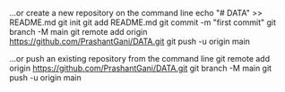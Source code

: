 …or create a new repository on the command line
echo "# DATA" >> README.md
git init
git add README.md
git commit -m "first commit"
git branch -M main
git remote add origin https://github.com/PrashantGani/DATA.git
git push -u origin main


…or push an existing repository from the command line
git remote add origin https://github.com/PrashantGani/DATA.git
git branch -M main
git push -u origin main
